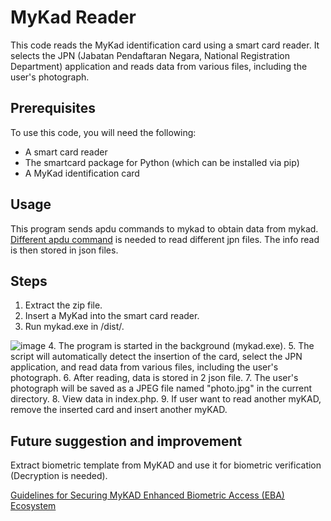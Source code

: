 # MyKad Reader
This code reads the MyKad identification card using a smart card reader. It selects the JPN (Jabatan Pendaftaran Negara, National Registration Department) application and reads data from various files, including the user's photograph.

## Prerequisites
To use this code, you will need the following:
- A smart card reader
- The smartcard package for Python (which can be installed via pip)
- A MyKad identification card

## Usage
This program sends apdu commands to mykad to obtain data from mykad. [Different apdu command](http://forum.lowyat.net/index.php?showtopic=355950&view=findpost&p=11151482) is needed to read different jpn files. The info read is then stored in json files.

## Steps
1. Extract the zip file.
2. Insert a MyKad into the smart card reader.
3. Run mykad.exe in /dist/.

![image](https://user-images.githubusercontent.com/124897328/219552775-2b01736c-c44c-4110-b2b6-85a730048fcf.png)
4. The program is started in the background (mykad.exe).
5. The script will automatically detect the insertion of the card, select the JPN application, and read data from various files, including the user's photograph.
6. After reading, data is stored in 2 json file. 
7. The user's photograph will be saved as a JPEG file named "photo.jpg" in the current directory.
8. View data in index.php.
9. If user want to read another myKAD, remove the inserted card and insert another myKAD.



## Future suggestion and improvement
Extract biometric template from MyKAD and use it for biometric verification (Decryption is needed).

[Guidelines for Securing MyKAD Enhanced Biometric Access (EBA) Ecosystem](https://www.cybersecurity.my/data/content_files/56/2079.pdf)
